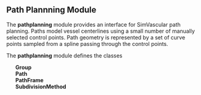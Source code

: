 ## Path Plannning Module ##

The <b>pathplanning</b> module provides an interface for SimVascular path planning. Paths model vessel centerlines using a small 
number of manually selected control points. Path geometry is represented by a set of curve points sampled from a spline passing 
through the control points. 

The <b>pathplanning</b> module defines the classes
<ul style="list-style-type:none;">
  <li> <b> Group </b> </li>
  <li> <b> Path </b> </li>
  <li> <b> PathFrame </b> </li>
  <li> <b> SubdivisionMethod </b> </li>
</ul>


